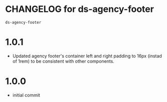 # CHANGELOG for ds-agency-footer
`ds-agency-footer`

# 1.0.1
* Updated agency footer's container left and right padding to 16px (instad of 1rem) to be consistent with other components.
# 1.0.0
* initial commit